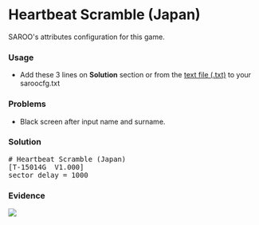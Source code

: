 # Heartbeat Scramble (Japan)

SAROO's attributes configuration for this game.

### Usage

- Add these 3 lines on **Solution** section or from the [text file (.txt)](./config.txt) to your saroocfg.txt

### Problems

- Black screen after input name and surname.

### Solution

<pre># Heartbeat Scramble (Japan)
[T-15014G  V1.000]
sector_delay = 1000</pre>

### Evidence

[![](https://img.youtube.com/vi/XnO39uyaT1U/0.jpg)](https://youtu.be/XnO39uyaT1U)
